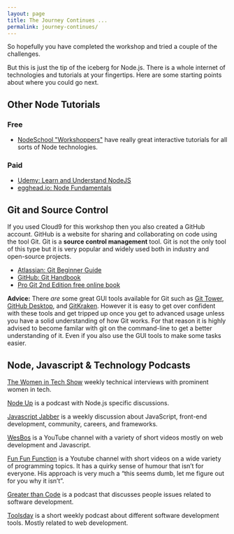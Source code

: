 ```yaml
---
layout: page
title: The Journey Continues ...
permalink: journey-continues/
---
```


So hopefully you have completed the workshop and tried a couple of the challenges.  

But this is just the tip of the iceberg for Node.js.  There is a whole internet of technologies and tutorials at your fingertips.  Here are some starting points about where you could go next.  

## Other Node Tutorials

### Free
* [NodeSchool "Workshoppers"](https://nodeschool.io/#workshoppers) have really great interactive tutorials for all sorts of Node technologies.

### Paid
* [Udemy: Learn and Understand NodeJS](https://www.udemy.com/understand-nodejs/learn/v4/)
* [egghead.io: Node Fundamentals](https://egghead.io/courses/introduction-to-node-the-fundamentals)


## Git and Source Control

If you used Cloud9 for this workshop then you also created a GitHub account.  GitHub is a website for sharing and collaborating on code using the tool Git.  Git is a **source control management** tool.   Git is not the only tool of this type but it is very popular and widely used both in industry and open-source projects.  

* [Atlassian: Git Beginner Guide](https://www.atlassian.com/git/tutorials/what-is-version-control)
* [GitHub: Git Handbook](https://guides.github.com/introduction/git-handbook/)
* [Pro Git 2nd Edition free online book](https://git-scm.com/book/en/v2)

**Advice:** There *are* some great GUI tools available for Git such as [Git Tower](https://www.git-tower.com/mac/), [GitHub Desktop](https://desktop.github.com/), and [GitKraken](https://www.gitkraken.com/).  However it is easy to get over confident with these tools and get tripped up once you get to advanced usage unless you have a solid understanding of how Git works.  For that reason it is highly advised to become familar with git on the command-line to get a better understanding of it.  Even if you also use the GUI tools to make some tasks easier.

## Node, Javascript & Technology Podcasts

[The Women in Tech Show](https://thewomenintechshow.com/) weekly technical interviews with prominent women in tech.

[Node Up](http://nodeup.com/) is a podcast with Node.js specific discussions.

[Javascript Jabber](https://devchat.tv/js-jabber) is a weekly discussion about JavaScript, front-end development, community, careers, and frameworks.

[WesBos](https://www.youtube.com/channel/UCoebwHSTvwalADTJhps0emA) is a YouTube channel with a variety of short videos mostly on web development and Javascript.

[Fun Fun Function](https://www.youtube.com/channel/UCO1cgjhGzsSYb1rsB4bFe4Q/videos) is a Youtube channel with short videos on a wide variety of programming topics. It has a quirky sense of humour that isn’t for everyone.  His approach is very much a “this seems dumb, let me figure out for you why it isn’t”.

[Greater than Code](http://www.greaterthancode.com/) is a podcast that discusses people issues related to software development.

[Toolsday](http://toolsday.io/) is a short weekly podcast about different software development tools.  Mostly related to web development.


